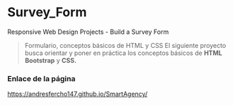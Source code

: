 # Survey_Form
Responsive Web Design Projects - Build a Survey Form

>Formulario, conceptos básicos de HTML y CSS
>El siguiente proyecto busca orientar y poner en práctica los conceptos básicos de **HTML** **Bootstrap** y **CSS.**  


### Enlace de la página
https://andresfercho147.github.io/SmartAgency/
